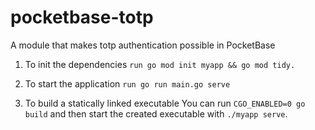 # pocketbase-totp
A module that makes totp authentication possible in PocketBase

1. To init the dependencies
   ``run go mod init myapp && go mod tidy.``
   
3. To start the application
   ``run go run main.go serve``
   
5. To build a statically linked executable
   You can run ``CGO_ENABLED=0 go build`` and then start the created executable with ``./myapp serve``.
